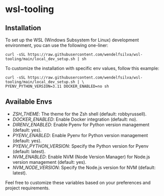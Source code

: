 # wsl-tooling

## Installation

To set up the WSL (Windows Subsystem for Linux) development environment, you can use the following one-liner:

```shell
curl -sSL https://raw.githubusercontent.com/wendelfsilva/wsl-tooling/main/local_dev_setup.sh | sh
```

To customize the installation with specific env values, follow this example:

```shell
curl -sSL https://raw.githubusercontent.com/wendelfsilva/wsl-tooling/main/local_dev_setup.sh | \
PYENV_PYTHON_VERSION=3.11 DOCKER_ENABLED=no sh
```

## Available Envs

- *ZSH_THEME*: The theme for the Zsh shell (default: robbyrussell).
- *DOCKER_ENABLED*: Enable Docker integration (default: no).
- *DIRENV_ENABLED*: Enable Pyenv for Python version management (default: yes).
- *PYENV_ENABLED*: Enable Pyenv for Python version management (default: yes).
- *PYENV_PYTHON_VERSION*: Specify the Python version for Pyenv (default: latest).
- *NVM_ENABLED*: Enable NVM (Node Version Manager) for Node.js version management (default: yes).
- *NVM_NODE_VERSION*: Specify the Node.js version for NVM (default: latest).

Feel free to customize these variables based on your preferences and project requirements.
